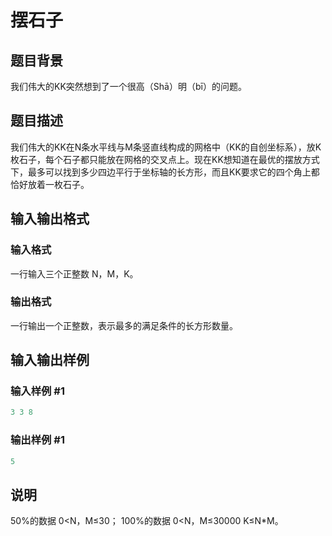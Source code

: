 # 摆石子

## 题目背景

我们伟大的KK突然想到了一个很高（Shā）明（bī）的问题。

## 题目描述

我们伟大的KK在N条水平线与M条竖直线构成的网格中（KK的自创坐标系），放K枚石子，每个石子都只能放在网格的交叉点上。现在KK想知道在最优的摆放方式下，最多可以找到多少四边平行于坐标轴的长方形，而且KK要求它的四个角上都恰好放着一枚石子。

## 输入输出格式

### 输入格式

一行输入三个正整数 N，M，K。

### 输出格式

一行输出一个正整数，表示最多的满足条件的长方形数量。

## 输入输出样例

### 输入样例 #1

```cpp
3 3 8
```


### 输出样例 #1

```cpp
5
```


## 说明

50%的数据 0<N，M≤30； 100%的数据 0<N，M≤30000 K≤N\*M。 

